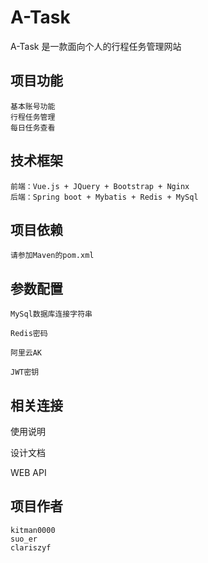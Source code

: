 # A-Task
A-Task 是一款面向个人的行程任务管理网站

## 项目功能
	基本账号功能
	行程任务管理
	每日任务查看

## 技术框架
	前端：Vue.js + JQuery + Bootstrap + Nginx
	后端：Spring boot + Mybatis + Redis + MySql
	
## 项目依赖
	请参加Maven的pom.xml
	
## 参数配置
	MySql数据库连接字符串
	
	Redis密码
	
	阿里云AK
	
	JWT密钥
	
## 相关连接
  使用说明

  
  设计文档 
 
  
  WEB API 

	
## 项目作者
	kitman0000
	suo_er
	clariszyf
